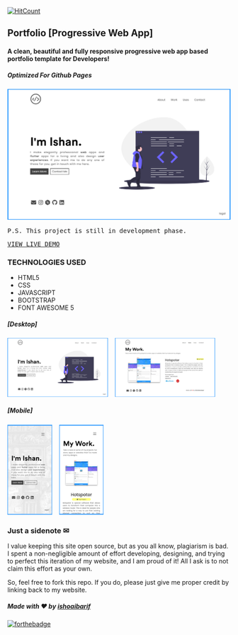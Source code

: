 [![HitCount](http://hits.dwyl.com/shoaibarif1/Portfolio.svg)](http://hits.dwyl.com/shoaibarif1/Portfolio)

## Portfolio [Progressive Web App]

#### A clean, beautiful and fully responsive progressive web app based portfolio template for Developers!

##### Optimized For Github Pages

<img src="https://github.com/shoaibarif1/Portfolio/blob/master/screenshots/1.png?raw=false">

<pre>P.S. This project is still in development phase.</pre>
<pre><a href="https://.com/Portfolio/">VIEW LIVE DEMO</a></pre>

### TECHNOLOGIES USED

- HTML5
- CSS
- JAVASCRIPT
- BOOTSTRAP
- FONT AWESOME 5

##### [Desktop]

<img src="https://github.com/shoaibarif1/Portfolio/blob/master/screenshots/1.png?raw=false" width="45%">&nbsp;&nbsp;&nbsp;&nbsp;<img src="https://github.com/shoaibarif1/Portfolio/blob/master/screenshots/3.png?raw=false" width="45%">

##### [Mobile]

<img src="https://github.com/shoaibarif1/Portfolio/blob/master/screenshots/1-mobile.png?raw=false" width="20%">&nbsp;&nbsp;&nbsp;&nbsp;<img src="https://github.com/shoaibarif1/Portfolio/blob/master/screenshots/3-mobile.png?raw=false" width="20%">

### Just a sidenote ✉

I value keeping this site open source, but as you all know, plagiarism is bad. I spent a non-negligible amount of effort developing, designing, and trying to perfect this iteration of my website, and I am proud of it! All I ask is to not claim this effort as your own.

So, feel free to fork this repo. If you do, please just give me proper credit by linking back to my website.

##### Made with ❤ by <a href="https://github.com/shoaibarif1">ishoaibarif</a>

[![forthebadge](https://forthebadge.com/images/badges/built-with-love.svg)](https://github.com/ishandeveloper)
